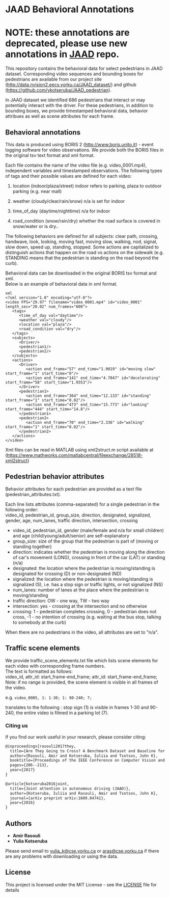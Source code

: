 # JAAD Behavioral Annotations

# NOTE: these annotations are deprecated, please use new annotations in [JAAD](https://github.com/ykotseruba/JAAD) repo.

This repository contains the behavioral data for select pedestrians in JAAD dataset. Corresponding video sequences and bounding boxes for pedestrians are available from our project site (http://data.nvision2.eecs.yorku.ca/JAAD_dataset/) and github (https://github.com/ykotseruba/JAAD_pedestrian).

In JAAD dataset we identified 686 pedestrians that interact or may potentially interact with the driver. For these pedestrians, in addition to bounding boxes, we provide timestamped behavioral data, behavior attribues as well as scene attributes for each frame. 

## Behavioral annotations
This data is produced using BORIS 2 (http://www.boris.unito.it) - event logging software for video observations. We provide both the BORIS files in the original tsv text format and xml format.

Each file contains the name of the video file (e.g. video_0001.mp4), independent variables and timestamped observations.
The following types of tags and their possible values are defined for each video:

1. location		(indoor/plaza/street)  indoor refers to parking, plaza to outdoor parking (e.g. near mall)

2.	weather  	(cloudy/clear/rain/snow)   n/a is set for indoor

3. time_of_day	 (daytime/nighttime) 	n/a for indoor

4. road_condition (snow/rain/dry)	whether the road surface is covered in snow/water or is dry..

The following behaviors are defined for all subjects: clear path, crossing, handwave, look, looking, moving fast, moving slow, walking, nod, signal, slow down, speed up, standing, stopped. Some actions are capitalized to distinguish actions that happen on the road vs actions on the sidewalk (e.g. STANDING means that the pedestrian is standing on the road beyond the curb).  

Behavioral data can be downloaded in the original BORIS tsv format and xml.  
Below is an example of behavioral data in xml format.

```
xml
<?xml version="1.0" encoding="utf-8"?>
<video FPS="29.97" filename="video_0001.mp4" id="video_0001" length_sec="20.02" num_frames="600">
   <tags>
      <time_of_day val="daytime"/>
      <weather val="cloudy"/>
      <location val="plaza"/>
      <road_condition val="dry"/>
   </tags>
   <subjects>
      <Driver/>
      <pedestrian1/>
      <pedestrian2/>
   </subjects>
   <actions>
      <Driver>
         <action end_frame="57" end_time="1.9019" id="moving slow" start_frame="1" start_time="0"/>
         <action end_frame="141" end_time="4.7047" id="decelerating" start_frame="58" start_time="1.9353"/>
      </Driver>
      <pedestrian1>
         <action end_frame="364" end_time="12.133" id="standing" start_frame="1" start_time="0.02"/>
         <action end_frame="473" end_time="15.773" id="looking" start_frame="444" start_time="14.8"/>
      </pedestrian1>
      <pedestrian2>
         <action end_frame="70" end_time="2.336" id="walking" start_frame="1" start_time="0.02"/>
      </pedestrian2>
   </actions>
</video>
```

Xml files can be read in MATLAB using xml2struct.m script available at (https://www.mathworks.com/matlabcentral/fileexchange/28518-xml2struct)


## Pedestrian behavior attributes
Behavior attributes for each pedestrian are provided as a text file (pedestrian_attributes.txt).  

Each line lists attributes (comma-separated) for a single pedestrian in the following order:  
video_id, pedestrian_id, group_size, direction, designated, signalized, gender, age, num_lanes, traffic direction, intersection, crossing

* video_id, pedestrian_id, gender (male/female and n/a for small children) and age (child/young/adult/senior) are self-explanatory
* group_size: size of the group that the pedestrian is part of (moving or standing together)
* direction: indicates whether the pedestrian is moving along the direction of car's movement (LONG), crossing in front of the car (LAT) or standing (n/a)
* designated: the location where the pedestrian is moving/standing is designated for crossing (D) or non-designated (ND)
* signalized: the location where the pedestrian is moving/standing is signalized (S), i.e. has a stop sign or traffic lights, or not signalized (NS)
* num_lanes: number of lanes at the place where the pedestrian is moving/standing
* traffic direction: OW - one way, TW - two way
* intersection: yes - crossing at the intersection and no otherwise
* crossing: 1 - pedestrian completes crossing, 0 - pedestrian does not cross, -1 - no intention of crossing (e.g. waiting at the bus stop, talking to somebody at the curb)

When there are no pedestrians in the video, all attributes are set to "n/a".

## Traffic scene elements

We provide traffic_scene_elements.txt file  which lists scene elements for each video with corresponding frame numbers.  
The text is formatted as follows:  
video_id, attr_id: start_frame-end_frame; attr_id: start_frame-end_frame;  
Note: if no range is provided, the scene element is visible in all frames of the video.  

e.g. ```video_0005, 1: 1-30; 1: 90-240; 7;```

translates to the following : stop sign (1) is visible in frames 1-30 and 90-240, the entire video is filmed in a parking lot (7).

### Citing us

If you find our work useful in your research, please consider citing:

```latex
@inproceedings{rasouli2017they,
  title={Are They Going to Cross? A Benchmark Dataset and Baseline for Pedestrian Crosswalk Behavior},
  author={Rasouli, Amir and Kotseruba, Iuliia and Tsotsos, John K},
  booktitle={Proceedings of the IEEE Conference on Computer Vision and Pattern Recognition},
  pages={206--213},
  year={2017}
}

@article{kotseruba2016joint,
  title={Joint attention in autonomous driving (JAAD)},
  author={Kotseruba, Iuliia and Rasouli, Amir and Tsotsos, John K},
  journal={arXiv preprint arXiv:1609.04741},
  year={2016}
}
```

## Authors

* **Amir Rasouli**
* **Yulia Kotseruba**

Please send email to yulia_k@cse.yorku.ca or aras@cse.yorku.ca if there are any problems with downloading or using the data.

## License

This project is licensed under the MIT License - see the [LICENSE](LICENSE) file for details
